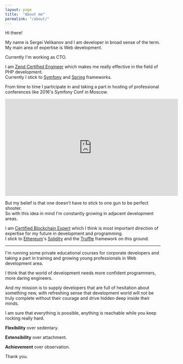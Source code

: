 ```yaml
---
layout: page
title:  "About me"
permalink: "/about/"
---
```


Hi there!

My name is Sergei Velikanov and I am developer in broad sense of the term.<br />
My main area of expertise is Web development.

Currently I'm working as CTO.

I am [Zend Certified Engineer](https://www.zend.com/en/yellow-pages/ZEND030525) which makes me really effective in the
field of PHP development.<br />Currently I stick to [Symfony](http://symfony.com/) and [Spring](https://spring.io/)
frameworks.

From time to time I participate in and taking a part in hosting of professional conferences like 2016's Symfony Conf in
Moscow.
<iframe width="560" height="315" src="https://www.youtube.com/embed/y698bXvGDYA?start=1169" frameborder="0" allowfullscreen></iframe>

But my belief is that one doesn't have to stick to one gun to be perfect shooter.<br />
So with this idea in mind I'm constantly growing in adjacent development areas.

I am [Certified Blockchain Expert](https://www.credential.net/hafc5zkn) which I think is most important direction of
expertise for my future in development and programming.<br />
I stick to [Ethereum](https://www.ethereum.org/)'s [Solidity](https://solidity.readthedocs.io/en/develop/) and the
[Truffle](http://truffleframework.com/) framework on this ground.

---

I'm running some private educational courses for corporate developers and taking a part in training and growing young
professionals in Web development area.

I think that the world of development needs more confident programmers, more daring engineers.

And my mission is to supply developers that are full of hesitation about something new, with refreshing sense that
development world will not be truly complete without their courage and drive hidden deep inside their minds.

I am sure that everything is possible, anything is reachable while you keep rocking really hard.

**Flexibility** over sedentary.

**Extensibility** over attachment.

**Achievement** over observation.

Thank you.
